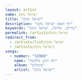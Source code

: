 ```yaml
---
layout: artist
name: ישראל נחמן
title: "ישראל נחמן"
description: "דף האמן ישראל נחמן"
keywords: "שירים, מוזיקה, ישראל נחמן"
permalink: /artists/ישראל-נחמן
redirect_from:
  - /artists/list/ישראל נחמן
  - /artists/ישראל-נחמן/
songs:
  - number: "32860"
    name: "לא תדע מלחמה"
    album: "סינגלים"
    artist: "ישראל נחמן"
---
```

